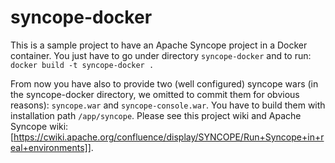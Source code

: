 # syncope-docker

This is a sample project to have an Apache Syncope project in a Docker container.
You just have to go under directory `syncope-docker` and to run:
``
docker build -t syncope-docker .
``

From now you have also to provide two (well configured) syncope wars (in the syncope-docker directory, we omitted to commit them for obvious reasons): `syncope.war` and `syncope-console.war`.
You have to build them with installation path `/app/syncope`.
Please see this project wiki and Apache Syncope wiki: [https://cwiki.apache.org/confluence/display/SYNCOPE/Run+Syncope+in+real+environments]].
